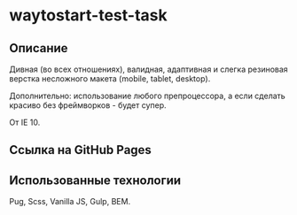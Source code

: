 # waytostart-test-task

## Описание

Дивная (во всех отношениях), валидная, адаптивная и слегка резиновая верстка неcложного макета (mobile, tablet, desktop).

Дополнительно: использование любого препроцессора, а если сделать красиво без фреймворков - будет супер.

От IE 10.

## Ссылка на GitHub Pages

## Использованные технологии

Pug, Scss, Vanilla JS, Gulp, BEM.

